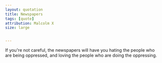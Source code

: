```yaml
---
layout: quotation
title: Newspapers
tags: [quote]
attribution: Malcolm X
size: large


---
```


If you're not careful, the newspapers will have you hating the people who are being oppressed, and loving
the people who are doing the oppressing.
